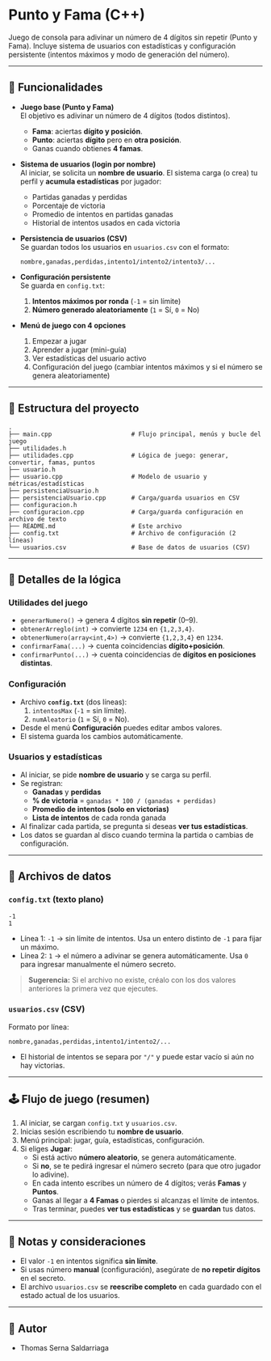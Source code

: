 # Punto y Fama (C++)

Juego de consola para adivinar un número de 4 dígitos sin repetir (Punto y Fama). Incluye sistema de usuarios con estadísticas y configuración persistente (intentos máximos y modo de generación del número).

---

## 🚀 Funcionalidades

- **Juego base (Punto y Fama)**  
  El objetivo es adivinar un número de 4 dígitos (todos distintos).  
  - **Fama**: aciertas **dígito y posición**.  
  - **Punto**: aciertas **dígito** pero en **otra posición**.  
  - Ganas cuando obtienes **4 famas**.

- **Sistema de usuarios (login por nombre)**  
  Al iniciar, se solicita un **nombre de usuario**. El sistema carga (o crea) tu perfil y **acumula estadísticas** por jugador:
  - Partidas ganadas y perdidas
  - Porcentaje de victoria
  - Promedio de intentos en partidas ganadas
  - Historial de intentos usados en cada victoria

- **Persistencia de usuarios (CSV)**  
  Se guardan todos los usuarios en `usuarios.csv` con el formato:
  ```
  nombre,ganadas,perdidas,intento1/intento2/intento3/...
  ```

- **Configuración persistente**  
  Se guarda en `config.txt`:
  1. **Intentos máximos por ronda** (`-1` = sin límite)
  2. **Número generado aleatoriamente** (`1` = Sí, `0` = No)

- **Menú de juego con 4 opciones**  
  1) Empezar a jugar  
  2) Aprender a jugar (mini-guía)  
  3) Ver estadísticas del usuario activo  
  4) Configuración del juego (cambiar intentos máximos y si el número se genera aleatoriamente)

---

## 📁 Estructura del proyecto

```
.
├── main.cpp                      # Flujo principal, menús y bucle del juego
├── utilidades.h
├── utilidades.cpp                # Lógica de juego: generar, convertir, famas, puntos
├── usuario.h
├── usuario.cpp                   # Modelo de usuario y métricas/estadísticas
├── persistenciaUsuario.h
├── persistenciaUsuario.cpp       # Carga/guarda usuarios en CSV
├── configuracion.h
├── configuracion.cpp             # Carga/guarda configuración en archivo de texto
├── README.md                     # Este archivo
├── config.txt                    # Archivo de configuración (2 líneas)
└── usuarios.csv                  # Base de datos de usuarios (CSV)
```

---

## 🧠 Detalles de la lógica

### Utilidades del juego
- `generarNumero()` → genera 4 dígitos **sin repetir** (0–9).  
- `obtenerArreglo(int)` → convierte `1234` en `{1,2,3,4}`.  
- `obtenerNumero(array<int,4>)` → convierte `{1,2,3,4}` en `1234`.  
- `confirmarFama(...)` → cuenta coincidencias **dígito+posición**.  
- `confirmarPunto(...)` → cuenta coincidencias de **dígitos en posiciones distintas**.

### Configuración
- Archivo **`config.txt`** (dos líneas):  
  1) `intentosMax` (`-1` = sin límite).  
  2) `numAleatorio` (`1` = Sí, `0` = No).  
- Desde el menú **Configuración** puedes editar ambos valores.  
- El sistema guarda los cambios automáticamente.

### Usuarios y estadísticas
- Al iniciar, se pide **nombre de usuario** y se carga su perfil.  
- Se registran:
  - **Ganadas** y **perdidas**  
  - **% de victoria** = `ganadas * 100 / (ganadas + perdidas)`  
  - **Promedio de intentos (solo en victorias)**  
  - **Lista de intentos** de cada ronda ganada  
- Al finalizar cada partida, se pregunta si deseas **ver tus estadísticas**.  
- Los datos se guardan al disco cuando termina la partida o cambias de configuración.

---

## 💾 Archivos de datos

### `config.txt` (texto plano)
```
-1
1
```
- Línea 1: `-1` → sin límite de intentos. Usa un entero distinto de `-1` para fijar un máximo.  
- Línea 2: `1` → el número a adivinar se genera automáticamente. Usa `0` para ingresar manualmente el número secreto.

> **Sugerencia:** Si el archivo no existe, créalo con los dos valores anteriores la primera vez que ejecutes.

### `usuarios.csv` (CSV)
Formato por línea:
```
nombre,ganadas,perdidas,intento1/intento2/...
```
- El historial de intentos se separa por `"/"` y puede estar vacío si aún no hay victorias.

---

## 🕹️ Flujo de juego (resumen)

1. Al iniciar, se cargan `config.txt` y `usuarios.csv`.  
2. Inicias sesión escribiendo tu **nombre de usuario**.  
3. Menú principal: jugar, guía, estadísticas, configuración.  
4. Si eliges **Jugar**:  
   - Si está activo **número aleatorio**, se genera automáticamente.  
   - Si **no**, se te pedirá ingresar el número secreto (para que otro jugador lo adivine).  
   - En cada intento escribes un número de 4 dígitos; verás **Famas** y **Puntos**.  
   - Ganas al llegar a **4 Famas** o pierdes si alcanzas el límite de intentos.  
   - Tras terminar, puedes **ver tus estadísticas** y se **guardan** tus datos.

---

## 📌 Notas y consideraciones

- El valor `-1` en intentos significa **sin límite**.  
- Si usas número **manual** (configuración), asegúrate de **no repetir dígitos** en el secreto.  
- El archivo `usuarios.csv` se **reescribe completo** en cada guardado con el estado actual de los usuarios.  

---

## 👤 Autor

- Thomas Serna Saldarriaga
